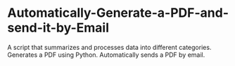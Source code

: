# Automatically-Generate-a-PDF-and-send-it-by-Email
A script that summarizes and processes data into different categories.
Generates a PDF using Python.
Automatically sends a PDF by email.

